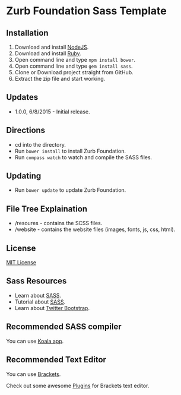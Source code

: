 # Zurb Foundation Sass Template

## Installation
1. Download and install [NodeJS](https://nodejs.org/).
2. Download and install [Ruby](https://www.ruby-lang.org/en/).
3. Open command line and type `npm install bower`.
4. Open command line and type `gem install sass`.
5. Clone or Download project straight from GitHub.
6. Extract the zip file and start working.

## Updates
* 1.0.0, 6/8/2015 - Initial release.

## Directions
* cd into the directory.
* Run `bower install` to install Zurb Foundation.
* Run `compass watch` to watch and compile the SASS files.

## Updating
* Run `bower update` to update Zurb Foundation.

## File Tree Explaination
* /resoures - contains the SCSS files.
* /website - contains the website files (images, fonts, js, css, html).

## License
[MIT License](LICENSE)

## Sass Resources
* Learn about [SASS](http://sass-lang.com/guide).
* Tutorial about [SASS](http://leveluptuts.com/tutorials/sass-tutorials).
* Learn about [Twitter Bootstrap](http://getbootstrap.com/css/).

## Recommended SASS compiler
You can use [Koala app](http://koala-app.com/).

## Recommended Text Editor

You can use [Brackets](http://brackets.io/).

Check out some awesome [Plugins](https://github.com/GBratsos/brackets-zurb-foundation) for Brackets text editor.

